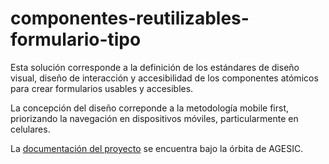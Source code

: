 # componentes-reutilizables-formulario-tipo
Esta solución corresponde a la definición de los estándares de diseño visual, diseño de interacción y accesibilidad de los componentes atómicos para crear formularios usables y accesibles.

La concepción del diseño correponde a la metodología mobile first, priorizando la navegación en dispositivos móviles, particularmente en celulares.

La <a href="https://www.gub.uy/agencia-gobierno-electronico-sociedad-informacion-conocimiento/programa-accesibilidad-entornos-digitales">documentación del proyecto</a> se encuentra bajo la órbita de AGESIC. 


